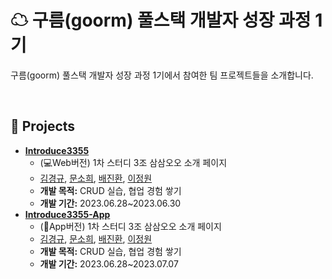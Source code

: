 # ☁ 구름(goorm) 풀스택 개발자 성장 과정 1기
구름(goorm) 풀스택 개발자 성장 과정 1기에서 참여한 팀 프로젝트들을 소개합니다.

<br />

## 📁 Projects
- [**Introduce3355**](https://github.com/goorm-fullstack/Introduce3355)
  + (💻Web버전) 1차 스터디 3조 삼삼오오 소개 페이지
  + [김경규](https://github.com/WhiteKIM), [문소희](https://github.com/soheetech), [배진환](https://github.com/JinhwanB), [이정원](https://github.com/location132)
  + **개발 목적:** CRUD 실습, 협업 경험 쌓기
  + **개발 기간:** 2023.06.28~2023.06.30
- [**Introduce3355-App**](https://github.com/goorm-fullstack/Introduce3355-App)
  + (📱App버전) 1차 스터디 3조 삼삼오오 소개 페이지
  + [김경규](https://github.com/WhiteKIM), [문소희](https://github.com/soheetech), [배진환](https://github.com/JinhwanB), [이정원](https://github.com/location132)
  + **개발 목적:** CRUD 실습, 협업 경험 쌓기
  + **개발 기간:** 2023.06.28~2023.07.07
